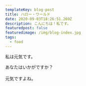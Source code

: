 ```yaml
---
templateKey: blog-post
title: ハロー・ワールド
date: 2020-09-03T18:26:51.269Z
description: こんにちは！私です。
featuredpost: false
featuredimage: /img/blog-index.jpg
tags:
  - food
---
```

私は元気です。



あなたはいかがですか？\
\
元気ですよね。